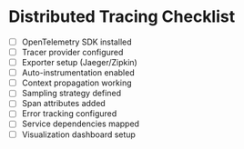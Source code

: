 # Distributed Tracing Checklist

- [ ] OpenTelemetry SDK installed
- [ ] Tracer provider configured
- [ ] Exporter setup (Jaeger/Zipkin)
- [ ] Auto-instrumentation enabled
- [ ] Context propagation working
- [ ] Sampling strategy defined
- [ ] Span attributes added
- [ ] Error tracking configured
- [ ] Service dependencies mapped
- [ ] Visualization dashboard setup
